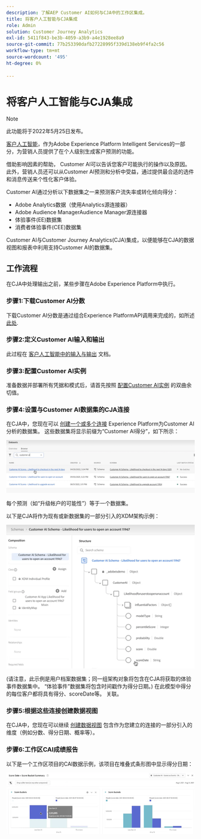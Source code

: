 ```yaml
---
description: 了解AEP Customer AI如何与CJA中的工作区集成。
title: 将客户人工智能与CJA集成
role: Admin
solution: Customer Journey Analytics
exl-id: 5411f843-be3b-4059-a3b9-a4e1928ee8a9
source-git-commit: 77b253390dafb27228995f339d138eb9f4fa2c56
workflow-type: tm+mt
source-wordcount: '495'
ht-degree: 0%

---
```


# 将客户人工智能与CJA集成

>[!NOTE]
>
>此功能将于2022年5月25日发布。

[客户人工智能](https://experienceleague.adobe.com/docs/experience-platform/intelligent-services/customer-ai/overview.html?lang=en)，作为Adobe Experience Platform Intelligent Services的一部分，为营销人员提供了在个人级别生成客户预测的功能。

借助影响因素的帮助， Customer AI可以告诉您客户可能执行的操作以及原因。 此外，营销人员还可以从Customer AI预测和分析中受益，通过提供最合适的选件和消息传送来个性化客户体验。

Customer AI通过分析以下数据集之一来预测客户流失率或转化倾向得分：

* Adobe Analytics数据（使用Analytics源连接器）
* Adobe Audience ManagerAudience Manager源连接器
* 体验事件(EE)数据集
* 消费者体验事件(CEE)数据集

Customer AI与Customer Journey Analytics(CJA)集成，以便能够在CJA的数据视图和报表中利用支持Customer AI的数据集。

## 工作流程

在CJA中处理输出之前，某些步骤在Adobe Experience Platform中执行。

### 步骤1:下载Customer AI分数

下载Customer AI分数是通过组合Experience PlatformAPI调用来完成的，如所述 [此处](https://experienceleague.adobe.com/docs/experience-platform/intelligent-services/customer-ai/getting-started.html?lang=en#downloading-customer-ai-scores).

### 步骤2:定义Customer AI输入和输出

此过程在 [客户人工智能中的输入与输出](https://experienceleague.adobe.com/docs/experience-platform/intelligent-services/customer-ai/input-output.html?lang=en) 文档。

### 步骤3:配置Customer AI实例

准备数据并部署所有凭据和模式后，请首先按照 [配置Customer AI实例](https://experienceleague.adobe.com/docs/experience-platform/intelligent-services/customer-ai/user-guide/configure.html?lang=en) 的双曲余切值。

### 步骤4:设置与Customer AI数据集的CJA连接

在CJA中，您现在可以 [创建一个或多个连接](/help/connections/create-connection.md) Experience Platform为Customer AI分析的数据集。 这些数据集将显示前缀为“Customer AI得分”，如下所示：

![CAI成绩](assets/cai-scores.png)

每个预测（如“升级帐户的可能性”）等于一个数据集。

以下是CJA将作为现有或新数据集的一部分引入的XDM架构示例：

![CAI模式](assets/cai-schema.png)

(请注意，此示例是用户档案数据集；同一组架构对象将包含在CJA将获取的体验事件数据集中。 “体验事件”数据集将包含时间戳作为得分日期。) 在此模型中得分的每位客户都将具有得分、scoreDate等。 关联。

### 步骤5:根据这些连接创建数据视图

在CJA中，您现在可以继续 [创建数据视图](/help/data-views/create-dataview.md) 包含作为您建立的连接的一部分引入的维度（例如分数、得分日期、概率等）。

### 步骤6:工作区CAI成绩报告

以下是一个工作区项目的CAI数据示例，该项目在堆叠式条形图中显示得分日期：

![分数段](assets/workspace-scores.png)

